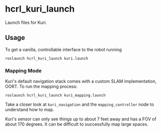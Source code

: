 # hcrl_kuri_launch

Launch files for Kuri.

## Usage

To get a vanilla, controllable interface to the robot running

    roslaunch hcrl_kuri_launch kuri.launch

### Mapping Mode

Kuri's default navigation stack comes with a custom SLAM implementation, OORT. To run the mapping process:

    roslaunch hcrl_kuri_launch kuri_mapping.launch

Take a closer look at `kuri_navigation` and the `mapping_controller` node to understand how to map.

Kuri's sensor can only see things up to about 7 feet away and has a FOV of about 170 degrees.
It can be difficult to successfully map large spaces.
